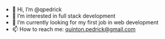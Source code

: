 - 👋 Hi, I’m @qpedrick
- 👀 I’m interested in full stack development
- 🌱 I’m currently looking for my first job in web development
- 📫 How to reach me:
quinton.pedrick@gmail.com

<!---
qpedrick/qpedrick is a ✨ special ✨ repository because its `README.md` (this file) appears on your GitHub profile.
You can click the Preview link to take a look at your changes.
--->
